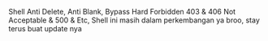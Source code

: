 Shell Anti Delete, Anti Blank, Bypass Hard Forbidden 403 & 406 Not Acceptable & 500 & Etc, Shell ini masih dalam perkembangan ya broo, stay terus buat update nya

